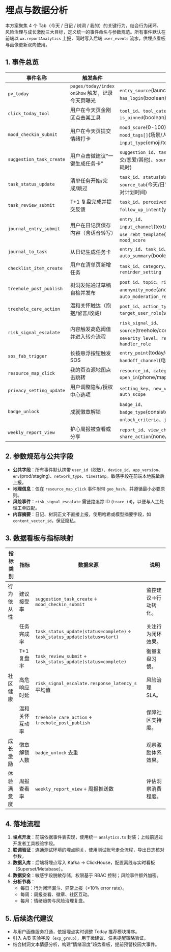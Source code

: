 # 埋点与数据分析

本方案聚焦 4 个 Tab（今天 / 日记 / 树洞 / 我的）的关键行为，结合行为闭环、风险治理与成长激励三大目标，定义统一的事件命名与参数规范。所有事件默认在前端以 `wx.reportAnalytics` 上报，同时写入后端 `user_events` 流水，供埋点看板与画像更新双向使用。

## 1. 事件总览

| 事件名称 | 触发条件 | 上报参数 |
| --- | --- | --- |
| `pv_today` | `pages/today/index` `onShow` 触发，记录今天页曝光 | `entry_source`(launch/switchTab/deeplink)、`has_login`(boolean)、`recommendation_bucket` |
| `click_today_tool` | 用户在今天页金刚区点击某工具 | `tool_id`、`tool_category`、`position`、`is_pinned`(boolean) |
| `mood_checkin_submit` | 用户在今天页提交情绪打卡 | `mood_score`(0-100)、`primary_emotion`、`mood_tags[]`(场景/人物/地点)、`input_type`(emoji/text)、`timestamp` |
| `suggestion_task_create` | 用户点击微建议“一键生成任务卡” | `suggestion_id`、`task_id`、`category`(学业/睡眠/社交/恋爱/其他)、`source`(AI/运营)、`latency_ms`(生成耗时) |
| `task_status_update` | 清单任务开始/完成/跳过 | `task_id`、`status`(start/complete/skip/defer)、`source_tab`(今天/日记-清单)、`delay_minutes`(相对计划时间) |
| `task_review_submit` | T+1 复盘完成并提交反馈 | `task_id`、`perceived_effect`(scale)、`follow_up_intent`(yes/no)、`note_length` |
| `journal_entry_submit` | 用户在日记页保存内容（含语音转写） | `entry_id`、`input_channel`(text/voice/image/template)、`use_rebt_template`(boolean)、`word_count`、`mood_score` |
| `journal_to_task` | 从日记生成任务卡 | `entry_id`、`task_id`、`template_id`、`auto_summary`(boolean) |
| `checklist_item_create` | 用户在清单页新增任务 | `task_id`、`category`、`est_duration`、`reminder_setting` |
| `treehole_post_publish` | 树洞发帖通过草稿自检并发布 | `post_id`、`topic`、`risk_score`(0-1)、`anonymity_mode`(anon/pseudonym)、`auto_moderation_result`(pass/review) |
| `treehole_care_action` | 温和关怀触达（抱抱/留言/收藏） | `post_id`、`action_type`(hug/reply/save/report)、`target_user_role`(self/peer/moderator) |
| `risk_signal_escalate` | 内容触发高危阈值并进入转介流程 | `risk_signal_id`、`source`(treehole/conversation/task_note)、`severity_level`、`response_latency_s`、`handler_role` |
| `sos_fab_trigger` | 长按悬浮按钮触发 SOS | `entry_point`(today/global)、`abort`(boolean)、`handoff_channel`(电话/IM) |
| `resource_map_click` | 我的页资源地图点击跳转 | `resource_id`、`category`(校内/热线/社团)、`open_in`(phone/map/miniprogram) |
| `privacy_setting_update` | 用户调整隐私/授权中心选项 | `setting_key`、`new_value`、`previous_value`、`auth_scope` |
| `badge_unlock` | 成就徽章解锁 | `badge_id`、`badge_type`(consistency/compliance/recovery)、`unlock_criteria`、`journey_day` |
| `weekly_report_view` | 护心周报被查看或分享 | `report_id`、`view_channel`(push/today/mine)、`share_action`(none/counselor) |

## 2. 参数规范与公共字段

- **公共字段**：所有事件默认携带 `user_id`（脱敏）、`device_id`、`app_version`、`env`(prod/staging)、`network_type`、`timestamp`。敏感字段在前端本地脱敏后上报。
- **地理信息**：仅在 `resource_map_click` 事件附带 `geo_hash`，并遵循最小必要原则。
- **风险事件**：`risk_signal_escalate` 需链路追踪 ID (`trace_id`)，以便与人工处理工单匹配。
- **内容摘要**：日记、树洞正文不直接上报，使用哈希或模型摘要字段，如 `content_vector_id`，保证隐私。

## 3. 数据看板与指标映射

| 指标类别 | 指标 | 数据来源 | 说明 |
| --- | --- | --- | --- |
| 行为依从性 | 建议接受率 | `suggestion_task_create` ÷ `mood_checkin_submit` | 监控建议→行动转化。
|  | 任务完成率 | `task_status_update(status=complete)` ÷ `task_status_update(status=start)` | 关注行为闭环效果。
|  | T+1 复盘率 | `task_review_submit` ÷ `task_status_update(status=complete)` | 衡量复盘习惯。
| 社区健康 | 高危响应时延 | `risk_signal_escalate.response_latency_s` 平均值 | 风险治理 SLA。
|  | 温和关怀互动率 | `treehole_care_action` ÷ `treehole_post_publish` | 保障社区支持度。
| 成长激励 | 徽章解锁人数 | `badge_unlock` 去重 | 观察激励体系效果。
| 体验满意度 | 周报查看率 | `weekly_report_view` ÷ 周报推送数 | 评估洞察消费程度。

## 4. 落地流程

1. **埋点开发**：前端依据事件表实现，使用统一 `analytics.ts` 封装；上线前通过开发者工具校验字段。 
2. **联调验证**：连通测试环境的埋点网关，使用测试账号走全流程，导出日志核对参数。 
3. **数据入库**：后端将埋点写入 Kafka → ClickHouse，配置离线与实时看板（Superset/Metabase）。 
4. **数据安全**：敏感字段脱敏存储，权限基于 RBAC 控制；风险事件额外加密。 
5. **分析节奏**：
   - 每日：行为闭环漏斗、异常上报（>10% error rate）。
   - 每周：周报查看、徽章、社区互动。
   - 每月：情绪趋势与风险治理复盘。

## 5. 后续迭代建议

- 与用户画像服务打通，依据埋点实时调整 Today 推荐模块排序。
- 引入 A/B 实验字段（`exp_group`），用于微建议、任务提醒策略验证。
- 结合树洞文本情感分析，构建“情绪温度”趋势看板，提前预警校园大事件。
